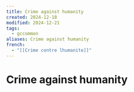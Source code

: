 ```yaml
---
title: Crime against humanity
created: 2024-12-18
modified: 2024-12-21
tags:
  - gccommon
aliases: Crime against humanity
french:
  - "[[Crime contre lhumanite]]"
---
```

# Crime against humanity
